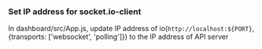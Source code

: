### Set IP address for socket.io-client
In dashboard/src/App.js, update IP address of io(`http://localhost:${PORT}`, {transports: ['websocket', 'polling']}) to the IP address of API server